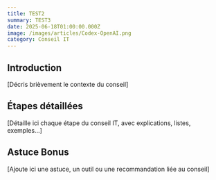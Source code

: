 ```yaml
---
title: TEST2
summary: TEST3
date: 2025-06-18T01:00:00.000Z
image: /images/articles/Codex-OpenAI.png
category: Conseil IT
---
```

## Introduction

[Décris brièvement le contexte du conseil]

## Étapes détaillées

[Détaille ici chaque étape du conseil IT, avec explications, listes, exemples...]

## Astuce Bonus

[Ajoute ici une astuce, un outil ou une recommandation liée au conseil]
